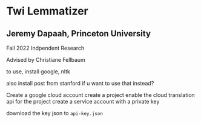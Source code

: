 # Twi Lemmatizer
## Jeremy Dapaah, Princeton University
Fall 2022 Indpendent Research

Advised by Christiane Fellbaum

to use, install google, nltk

also install post from stanford if u want to use that instead?

Create a google cloud account
create a project
enable the cloud translation api for the project
create a service account with a private key

download the key json to `api-key.json`
